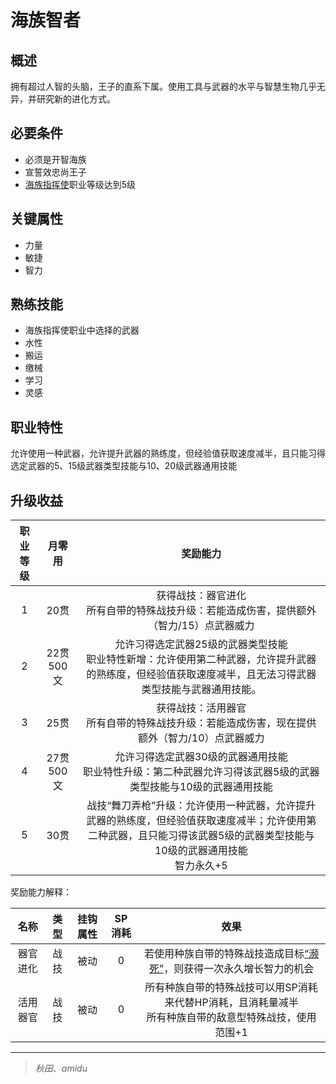 # 海族智者

## 概述

拥有超过人智的头脑，王子的直系下属。使用工具与武器的水平与智慧生物几乎无异，并研究新的进化方式。

## 必要条件

* 必须是开智海族
* 宣誓效忠尚王子
* <a href="../umiumeshikikan" target="_blank">海族指挥使</a>职业等级达到5级

## 关键属性

* 力量
* 敏捷
* 智力

## 熟练技能

* 海族指挥使职业中选择的武器
* 水性
* 搬运
* 缴械
* 学习
* 灵感
  
## 职业特性

允许使用一种武器，允许提升武器的熟练度，但经验值获取速度减半，且只能习得选定武器的5、15级武器类型技能与10、20级武器通用技能

## 升级收益

职业等级|月零用|奖励能力
:--:|:--:|:--:
1|20贯|获得战技：器官进化<br>所有自带的特殊战技升级：若能造成伤害，提供额外（智力/15）点武器威力
2|22贯500文|允许习得选定武器25级的武器类型技能<br>职业特性新增：允许使用第二种武器，允许提升武器的熟练度，但经验值获取速度减半，且无法习得武器类型技能与武器通用技能。
3|25贯|获得战技：活用器官<br>所有自带的特殊战技升级：若能造成伤害，现在提供额外（智力/10）点武器威力
4|27贯500文|允许习得选定武器30级的武器通用技能<br>职业特性升级：第二种武器允许习得该武器5级的武器类型技能与10级的武器通用技能
5|30贯|战技“舞刀弄枪”升级：允许使用一种武器，允许提升武器的熟练度，但经验值获取速度减半；允许使用第二种武器，且只能习得该武器5级的武器类型技能与10级的武器通用技能<br>智力永久+5

奖励能力解释：

名称|类型|挂钩属性|SP消耗|效果
:--:|:--:|:--:|:--:|:--:
器官进化|战技|被动|0|若使用种族自带的特殊战技造成目标<a href="../../../../status/normal/#濒死" target="_blank">“濒死”</a>，则获得一次永久增长智力的机会
活用器官|战技|被动|0|所有种族自带的特殊战技可以用SP消耗来代替HP消耗，且消耗量减半<br>所有种族自带的敌意型特殊战技，使用范围+1

---

> *秋田*、*amidu*